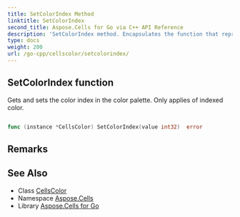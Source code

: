```yaml
---
title: SetColorIndex Method 
linktitle: SetColorIndex
second_title: Aspose.Cells for Go via C++ API Reference
description: 'SetColorIndex method. Encapsulates the function that represents setcolorindex in Go.'
type: docs
weight: 200
url: /go-cpp/cellscolor/setcolorindex/
---
```


## SetColorIndex function

Gets and sets the color index in the color palette. Only applies of indexed color.

```go

func (instance *CellsColor) SetColorIndex(value int32)  error

```

## Remarks


## See Also

* Class [CellsColor](../)
* Namespace [Aspose.Cells](../../)
* Library [Aspose.Cells for Go](../../../)
